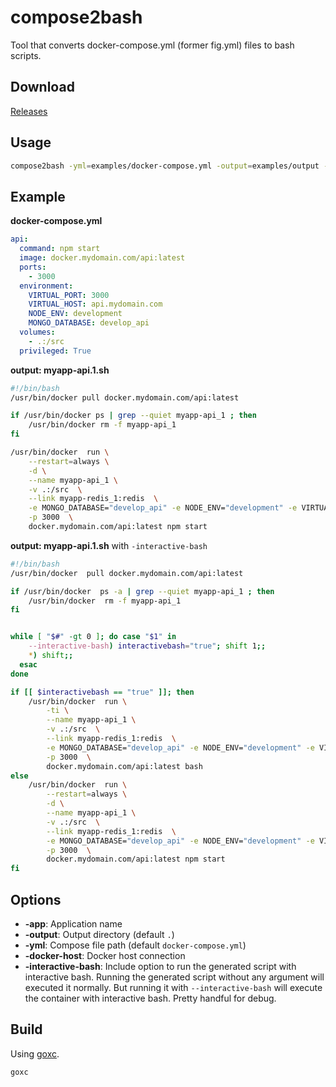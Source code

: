 compose2bash
========

Tool that converts docker-compose.yml (former fig.yml) files to bash scripts.


## Download

[Releases](https://github.com/dockito/compose2bash/releases)


## Usage

```bash
compose2bash -yml=examples/docker-compose.yml -output=examples/output -app=myapp
```

## Example
**docker-compose.yml**

```yml
api:
  command: npm start
  image: docker.mydomain.com/api:latest
  ports:
    - 3000
  environment:
    VIRTUAL_PORT: 3000
    VIRTUAL_HOST: api.mydomain.com
    NODE_ENV: development
    MONGO_DATABASE: develop_api
  volumes:
    - .:/src
  privileged: True
```


**output: myapp-api.1.sh**
```bash
#!/bin/bash
/usr/bin/docker pull docker.mydomain.com/api:latest

if /usr/bin/docker ps | grep --quiet myapp-api_1 ; then
    /usr/bin/docker rm -f myapp-api_1
fi

/usr/bin/docker  run \
    --restart=always \
    -d \
    --name myapp-api_1 \
    -v .:/src  \
    --link myapp-redis_1:redis  \
    -e MONGO_DATABASE="develop_api" -e NODE_ENV="development" -e VIRTUAL_HOST="api.mydomain.com" -e VIRTUAL_PORT="3000"  \
    -p 3000  \
    docker.mydomain.com/api:latest npm start
```

**output: myapp-api.1.sh** with `-interactive-bash`
```bash
#!/bin/bash
/usr/bin/docker  pull docker.mydomain.com/api:latest

if /usr/bin/docker  ps -a | grep --quiet myapp-api_1 ; then
	/usr/bin/docker  rm -f myapp-api_1
fi


while [ "$#" -gt 0 ]; do case "$1" in
    --interactive-bash) interactivebash="true"; shift 1;;
    *) shift;;
  esac
done

if [[ $interactivebash == "true" ]]; then
	/usr/bin/docker  run \
		-ti \
		--name myapp-api_1 \
		-v .:/src  \
		--link myapp-redis_1:redis  \
		-e MONGO_DATABASE="develop_api" -e NODE_ENV="development" -e VIRTUAL_HOST="api.mydomain.com" -e VIRTUAL_PORT="3000"  \
		-p 3000  \
		docker.mydomain.com/api:latest bash
else
	/usr/bin/docker  run \
		--restart=always \
		-d \
		--name myapp-api_1 \
		-v .:/src  \
		--link myapp-redis_1:redis  \
		-e MONGO_DATABASE="develop_api" -e NODE_ENV="development" -e VIRTUAL_HOST="api.mydomain.com" -e VIRTUAL_PORT="3000"  \
		-p 3000  \
		docker.mydomain.com/api:latest npm start
fi
```

## Options

- **-app**: Application name
- **-output**: Output directory (default `.`)
- **-yml**: Compose file path (default `docker-compose.yml`)
- **-docker-host**: Docker host connection
- **-interactive-bash**: Include option to run the generated script with interactive bash. Running the generated script without any argument will executed it normally. But running it with `--interactive-bash` will execute the container with interactive bash. Pretty handful for debug.



## Build

Using [goxc](https://github.com/laher/goxc).

```bash
goxc
```
